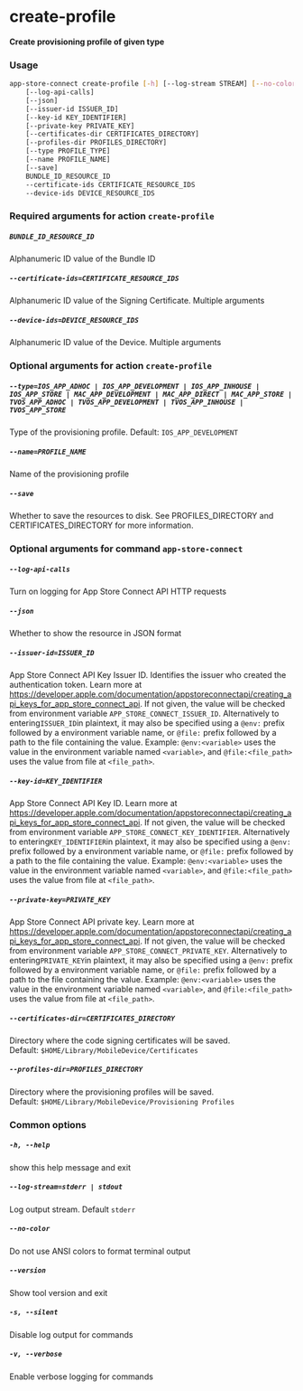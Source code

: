 
create‑profile
==============


**Create provisioning profile of given type**
### Usage
```bash
app-store-connect create‑profile [-h] [--log-stream STREAM] [--no-color] [--version] [-s] [-v]
    [--log-api-calls]
    [--json]
    [--issuer-id ISSUER_ID]
    [--key-id KEY_IDENTIFIER]
    [--private-key PRIVATE_KEY]
    [--certificates-dir CERTIFICATES_DIRECTORY]
    [--profiles-dir PROFILES_DIRECTORY]
    [--type PROFILE_TYPE]
    [--name PROFILE_NAME]
    [--save]
    BUNDLE_ID_RESOURCE_ID
    --certificate-ids CERTIFICATE_RESOURCE_IDS
    --device-ids DEVICE_RESOURCE_IDS
```
### Required arguments for action `create‑profile`

##### `BUNDLE_ID_RESOURCE_ID`


Alphanumeric ID value of the Bundle ID
##### `--certificate-ids=CERTIFICATE_RESOURCE_IDS`


Alphanumeric ID value of the Signing Certificate. Multiple arguments
##### `--device-ids=DEVICE_RESOURCE_IDS`


Alphanumeric ID value of the Device. Multiple arguments
### Optional arguments for action `create‑profile`

##### `--type=IOS_APP_ADHOC | IOS_APP_DEVELOPMENT | IOS_APP_INHOUSE | IOS_APP_STORE | MAC_APP_DEVELOPMENT | MAC_APP_DIRECT | MAC_APP_STORE | TVOS_APP_ADHOC | TVOS_APP_DEVELOPMENT | TVOS_APP_INHOUSE | TVOS_APP_STORE`


Type of the provisioning profile. Default:&nbsp;`IOS_APP_DEVELOPMENT`
##### `--name=PROFILE_NAME`


Name of the provisioning profile
##### `--save`


Whether to save the resources to disk. See PROFILES_DIRECTORY and CERTIFICATES_DIRECTORY for more information.
### Optional arguments for command `app-store-connect`

##### `--log-api-calls`


Turn on logging for App Store Connect API HTTP requests
##### `--json`


Whether to show the resource in JSON format
##### `--issuer-id=ISSUER_ID`


App Store Connect API Key Issuer ID. Identifies the issuer who created the authentication token. Learn more at https://developer.apple.com/documentation/appstoreconnectapi/creating_api_keys_for_app_store_connect_api. If not given, the value will be checked from environment variable `APP_STORE_CONNECT_ISSUER_ID`. Alternatively to entering` ISSUER_ID `in plaintext, it may also be specified using a `@env:` prefix followed by a environment variable name, or `@file:` prefix followed by a path to the file containing the value. Example: `@env:<variable>` uses the value in the environment variable named `<variable>`, and `@file:<file_path>` uses the value from file at `<file_path>`.
##### `--key-id=KEY_IDENTIFIER`


App Store Connect API Key ID. Learn more at https://developer.apple.com/documentation/appstoreconnectapi/creating_api_keys_for_app_store_connect_api. If not given, the value will be checked from environment variable `APP_STORE_CONNECT_KEY_IDENTIFIER`. Alternatively to entering` KEY_IDENTIFIER `in plaintext, it may also be specified using a `@env:` prefix followed by a environment variable name, or `@file:` prefix followed by a path to the file containing the value. Example: `@env:<variable>` uses the value in the environment variable named `<variable>`, and `@file:<file_path>` uses the value from file at `<file_path>`.
##### `--private-key=PRIVATE_KEY`


App Store Connect API private key. Learn more at https://developer.apple.com/documentation/appstoreconnectapi/creating_api_keys_for_app_store_connect_api. If not given, the value will be checked from environment variable `APP_STORE_CONNECT_PRIVATE_KEY`. Alternatively to entering` PRIVATE_KEY `in plaintext, it may also be specified using a `@env:` prefix followed by a environment variable name, or `@file:` prefix followed by a path to the file containing the value. Example: `@env:<variable>` uses the value in the environment variable named `<variable>`, and `@file:<file_path>` uses the value from file at `<file_path>`.
##### `--certificates-dir=CERTIFICATES_DIRECTORY`


Directory where the code signing certificates will be saved. Default:&nbsp;`$HOME/Library/MobileDevice/Certificates`
##### `--profiles-dir=PROFILES_DIRECTORY`


Directory where the provisioning profiles will be saved. Default:&nbsp;`$HOME/Library/MobileDevice/Provisioning Profiles`
### Common options

##### `-h, --help`


show this help message and exit
##### `--log-stream=stderr | stdout`


Log output stream. Default `stderr`
##### `--no-color`


Do not use ANSI colors to format terminal output
##### `--version`


Show tool version and exit
##### `-s, --silent`


Disable log output for commands
##### `-v, --verbose`


Enable verbose logging for commands